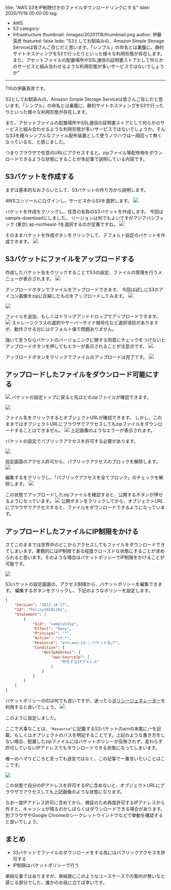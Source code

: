 title: "AWS S3をIP制限付きのファイルダウンロードリンクにする"
date: 2020/11/18 00:00:00
tag:
  - AWS
  - S3
category:
  - Infrastructure
thumbnail: /images/20201118/thumbnail.png
author: 伊藤真彦
featured: false
lede: "S3としてお馴染みの、Amazon Simple Storage Serviceは皆さんご存じだと思います。「シンプル」の命名とは裏腹に、静的サイトホスティングをS3で行ったりといった様々な利用形態が存在します。また、アセットファイルの配置場所やSSL通信の証明書ストアとして何らかのサービスと組み合わせるような利用形態が多いサービスではないでしょうか"
---

TIGの伊藤真彦です。

S3としてお馴染みの、Amazon Simple Storage Serviceは皆さんご存じだと思います。「シンプル」の命名とは裏腹に、静的サイトホスティングをS3で行ったりといった様々な利用形態が存在します。

また、アセットファイルの配置場所やSSL通信の証明書ストアとして何らかのサービスと組み合わせるような利用形態が多いサービスではないでしょうか。そんなS3を極々シンプルなファイル配布装置として使うノウハウは一周回って無くなっているな、と感じました。

つまりブラウザで任意のURLにアクセスすると、zipファイル等配布物をダウンロードできるような状態にすることが本記事で説明している内容です。

## S3バケットを作成する

まずは基本的なおさらいとして、S3バケットの作り方から説明します。

AWSコンソールにログインし、サービスからS3を選択します。
![](/images/20201118/image.png)

バケットを作成をクリックし、任意の名称のS3バケットを作成します。
今回はsample-downloadにしました。
リージョンは何でもよいですがアジアパシフィック (東京) ap-northeast-1を選択するのが定番ですね。
![](/images/20201118/image_2.png)

そのままバケットを作成ボタンをクリックして、デフォルト設定のバケットを作成できます。
![](/images/20201118/image_3.png)

## S3バケットにファイルをアップロードする

作成したバケット名をクリックすることでS3の設定、ファイルの管理を行うメニューが表示されます。
![](/images/20201118/image_4.png)

アップロードボタンでファイルをアップロードできます。
今回は試しにS3のアイコン画像をzipに圧縮したものをアップロードしてみます。
![](/images/20201118/image_5.png)

![](/images/20201118/image_6.png)

ファイルを追加、もしくはドラッグアンドドロップでアップロードできます。
![](/images/20201118/image_7.png)
ストレージクラスの選択やサーバーサイド暗号化など選択項目がありますが、動作させる分にはデフォルト値で問題ありません。

強いて言うならバケットのバージョニングに関する同意にチェックをつけないとアップロードボタンを押してもエラーが表示されることが注意点です。
![](/images/20201118/image_8.png)

アップロードボタンをクリックでファイルのアップロードは完了です。
![](/images/20201118/image_9.png)

## アップロードしたファイルをダウンロード可能にする
![](/images/20201118/image_10.png)
バケットの設定トップに戻ると先ほどのzipファイルが確認できます。

![](/images/20201118/image_11.png)

ファイル名をクリックするとオブジェクトURLが確認できます。
しかし、このままではオブジェクトURLにブラウザでアクセスしてもzipファイルをダウンロードすることはできません。
![](/images/20201118/image_12.png)
上記画像のようなエラーが表示されます。

バケットの設定でパブリックアクセスを許可する必要があります。

![](/images/20201118/image_13.png)

設定画面のアクセス許可から、パブリックアクセスのブロックを解除します。
![](/images/20201118/image_14.png)


編集するをクリックし、「パブリックアクセスを全てブロック」のチェックを解除します。
![](/images/20201118/image_15.png)

この状態でアップロードしたzipファイルを確認すると、公開するボタンが押せるようになっています。
![](/images/20201118/image_16.png)
公開ボタンをクリックしてから、オブジェクトURLにブラウザでアクセスすると、ファイルをダウンロードできるようになっています。

## アップロードしたファイルにIP制限をかける

さてこのままでは世界中のどこからアクセスしてもファイルをダウンロードできてしまいます。業務的にはIP制限である程度クローズドな状態にすることが求められると思います。そのような場合はバケットポリシーでIP制限をかけることが可能です。

![](/images/20201118/image_17.png)

S3バケットの設定画面の、アクセス制限から、バケットポリシーを編集できます。
編集するボタンをクリックし、下記のようなポリシーを設定します。

```json
{
    "Version": "2012-10-17",
    "Id": "Policy20201101",
    "Statement": [
        {
            "Sid": "sampleS3ip",
            "Effect": "Deny",
            "Principal": "*",
            "Action": "s3:*",
            "Resource": "arn:aws:s3:::バケット名/*",
            "Condition": {
                "NotIpAddress": {
                    "aws:SourceIp": [
                        "許可するIPアドレス"
                    ]
                }
            }
        }
    ]
}
```

バケットポリシーのIDは何でも良いですが、迷ったら[ポリシージェネレーター](https://awspolicygen.s3.amazonaws.com/policygen.html)を利用すると良いでしょう。
![](/images/20201118/image_18.png)

このように設定しました。

ここで大事なことは、`"Resource"`に記載するS3バケットのarnの末尾に`/*`を記載、もしくはオブジェクトのパスを明記することです。上記のような書き方をしない場合、配置したzipファイルにはバケットポリシーが反映されず、変わらず許可していないIPアドレスでもダウンロードできる状態になってしまいます。

唯一のハマりどころと言っても過言ではなく、この記事で一番言いたいことはここです。

![](/images/20201118/image_19.png)

この状態で自分のIPアドレスを許可するIPに含めないと、オブジェクトURLにブラウザでアクセスしても上記画像のような状態になります。

なお一度IPアドレス許可に含めてから、検証のため再度許可するIPアドレスから外すと、キャッシュが残るのかしばらくはダウンロードできる場合があります。
別ブラウザやGoogle Chromeのシークレットウインドウなどで挙動を確認すると良いでしょう。

## まとめ

* S3バケットでファイルのダウンロードをする為にはパブリックアクセスを許可する
* IP制限はバケットポリシーで行う

単純な事ではありますが、単純故にこのようなユースケースでの案内が無いなと感じる部分でした、誰かのお役に立てば幸いです。

